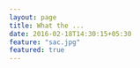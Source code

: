 ```yaml
---
layout: page
title: What the ...
date: 2016-02-18T14:30:15+05:30
feature: "sac.jpg"
featured: true
---
```

